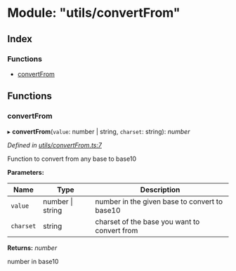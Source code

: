 
# Module: "utils/convertFrom"

## Index

### Functions

* [convertFrom](_utils_convertfrom_.md#convertfrom)

## Functions

### <a id="convertfrom" name="convertfrom"></a>  convertFrom

▸ **convertFrom**(`value`: number | string, `charset`: string): *number*

*Defined in [utils/convertFrom.ts:7](https://github.com/nvitaterna/bconvert/blob/master/src/utils/convertFrom.ts#L7)*

Function to convert from any base to base10

**Parameters:**

Name | Type | Description |
------ | ------ | ------ |
`value` | number &#124; string | number in the given base to convert to base10 |
`charset` | string | charset of the base you want to convert from |

**Returns:** *number*

number in base10
